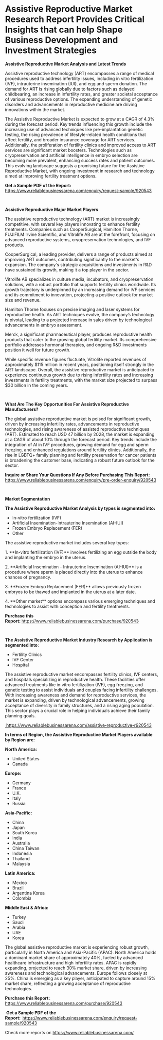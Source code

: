 <p><h1>Assistive Reproductive Market Research Report Provides Critical Insights that can help Shape Business Development and Investment Strategies</h1></p><p><strong>Assistive Reproductive Market Analysis and Latest Trends</strong></p>
<p><p>Assistive reproductive technology (ART) encompasses a range of medical procedures used to address infertility issues, including in vitro fertilization (IVF), intrauterine insemination (IUI), and egg and sperm donation. The demand for ART is rising globally due to factors such as delayed childbearing, an increase in infertility rates, and greater societal acceptance of various reproductive options. The expanding understanding of genetic disorders and advancements in reproductive medicine are driving innovations within the market.</p><p>The Assistive Reproductive Market is expected to grow at a CAGR of 4.3% during the forecast period. Key trends influencing this growth include the increasing use of advanced techniques like pre-implantation genetic testing, the rising prevalence of lifestyle-related health conditions that affect fertility, and broader insurance coverage for ART services. Additionally, the proliferation of fertility clinics and improved access to ART services are significant market boosters. Technologies such as cryopreservation and artificial intelligence in embryo selection are becoming more prevalent, enhancing success rates and patient outcomes. This evolving landscape suggests a promising future for the Assistive Reproductive Market, with ongoing investment in research and technology aimed at improving fertility treatment options.</p></p>
<p><strong>Get a Sample PDF of the Report:&nbsp;</strong> <a href="https://www.reliablebusinessarena.com/enquiry/request-sample/920543?utm_campaign=2868&utm_medium=2&utm_source=Github&utm_content=ia&utm_term=07032025&utm_id=assistive-reproductive">https://www.reliablebusinessarena.com/enquiry/request-sample/920543</a></p>
<p>&nbsp;</p>
<p><strong>Assistive Reproductive Major Market Players</strong></p>
<p><p>The assistive reproductive technology (ART) market is increasingly competitive, with several key players innovating to enhance fertility treatments. Companies such as CooperSurgical, Hamilton Thorne, FUJIFILM Irvine Scientific, and Vitrolife AB are at the forefront, focusing on advanced reproductive systems, cryopreservation technologies, and IVF products.</p><p>CooperSurgical, a leading provider, delivers a range of products aimed at improving ART outcomes, contributing significantly to the market's expansion. The company's strategic acquisitions and investments in R&D have sustained its growth, making it a top player in the sector.</p><p>Vitrolife AB specializes in culture media, incubators, and cryopreservation solutions, with a robust portfolio that supports fertility clinics worldwide. Its growth trajectory is underpinned by an increasing demand for IVF services and its commitment to innovation, projecting a positive outlook for market size and revenue.</p><p>Hamilton Thorne focuses on precise imaging and laser systems for reproductive health. As ART techniques evolve, the company’s technology is pivotal, leading to a projected increase in sales driven by technological advancements in embryo assessment.</p><p>Merck, a significant pharmaceutical player, produces reproductive health products that cater to the growing global fertility market. Its comprehensive portfolio addresses hormonal therapies, and ongoing R&D investments position it well for future growth.</p><p>While specific revenue figures fluctuate, Vitrolife reported revenues of approximately $115 million in recent years, positioning itself strongly in the ART landscape. Overall, the assistive reproductive market is anticipated to experience continuous growth due to rising infertility rates and increasing investments in fertility treatments, with the market size projected to surpass $30 billion in the coming years.</p></p>
<p>&nbsp;</p>
<p><strong>What Are The Key Opportunities For Assistive Reproductive Manufacturers?</strong></p>
<p><p>The global assistive reproductive market is poised for significant growth, driven by increasing infertility rates, advancements in reproductive technologies, and rising awareness of assisted reproductive techniques (ART). Estimated to reach USD 47 billion by 2028, the market is expanding at a CAGR of about 10% through the forecast period. Key trends include the integration of AI in IVF procedures, growing demand for egg and sperm freezing, and enhanced regulations around fertility clinics. Additionally, the rise in LGBTQ+ family planning and fertility preservation for cancer patients is broadening the customer base, indicating a robust future outlook for the sector.</p></p>
<p><strong>Inquire or Share Your Questions If Any Before Purchasing This Report:</strong> <a href="https://www.reliablebusinessarena.com/enquiry/pre-order-enquiry/920543?utm_campaign=2868&utm_medium=2&utm_source=Github&utm_content=ia&utm_term=07032025&utm_id=assistive-reproductive">https://www.reliablebusinessarena.com/enquiry/pre-order-enquiry/920543</a></p>
<p>&nbsp;</p>
<p><strong>Market Segmentation</strong></p>
<p><strong>The Assistive Reproductive Market Analysis by types is segmented into:</strong></p>
<p><ul><li>In-vitro fertilization (IVF)</li><li>Artificial Insemination-Intrauterine Insemination (AI-IUI)</li><li>Frozen Embryo Replacement (FER)</li><li>Other</li></ul></p>
<p><p>The assistive reproductive market includes several key types: </p><p>1. **In-vitro fertilization (IVF)** involves fertilizing an egg outside the body and implanting the embryo in the uterus.</p><p>2. **Artificial Insemination - Intrauterine Insemination (AI-IUI)** is a procedure where sperm is placed directly into the uterus to enhance chances of pregnancy. </p><p>3. **Frozen Embryo Replacement (FER)** allows previously frozen embryos to be thawed and implanted in the uterus at a later date. </p><p>4. **Other market** options encompass various emerging techniques and technologies to assist with conception and fertility treatments.</p></p>
<p><strong>Purchase this Report:&nbsp;</strong><a href="https://www.reliablebusinessarena.com/purchase/920543?utm_campaign=2868&utm_medium=2&utm_source=Github&utm_content=ia&utm_term=07032025&utm_id=assistive-reproductive">https://www.reliablebusinessarena.com/purchase/920543</a></p>
<p>&nbsp;</p>
<p><strong>The Assistive Reproductive Market Industry Research by Application is segmented into:</strong></p>
<p><ul><li>Fertility Clinics</li><li>IVF Center</li><li>Hospital</li></ul></p>
<p><p>The assistive reproductive market encompasses fertility clinics, IVF centers, and hospitals specializing in reproductive health. These facilities offer advanced treatments like in vitro fertilization (IVF), egg freezing, and genetic testing to assist individuals and couples facing infertility challenges. With increasing awareness and demand for reproductive services, the market is expanding, driven by technological advancements, growing acceptance of diversity in family structures, and a rising aging population. This sector plays a crucial role in helping individuals achieve their family planning goals.</p></p>
<p><a href="https://www.reliablebusinessarena.com/assistive-reproductive-r920543?utm_campaign=2868&utm_medium=2&utm_source=Github&utm_content=ia&utm_term=07032025&utm_id=assistive-reproductive">&nbsp;https://www.reliablebusinessarena.com/assistive-reproductive-r920543</a></p>
<p><strong>In terms of Region, the Assistive Reproductive Market Players available by Region are:</strong></p>
<p>
    <p> <strong> North America: </strong>
        <ul>
            <li>United States</li>
            <li>Canada</li>
        </ul>
        </p> 
    <p> <strong> Europe: </strong>
        <ul>
            <li>Germany</li>
            <li>France</li>
            <li>U.K.</li>
            <li>Italy</li>
            <li>Russia</li>
        </ul>
        </p> 
    <p> <strong> Asia-Pacific: </strong>
        <ul>
            <li>China</li>
            <li>Japan</li>
            <li>South Korea</li>
            <li>India</li>
            <li>Australia</li>
            <li>China Taiwan</li>
            <li>Indonesia</li>
            <li>Thailand</li>
            <li>Malaysia</li>
        </ul>
        </p> 
    <p> <strong> Latin America: </strong>
        <ul>
            <li>Mexico</li>
            <li>Brazil</li>
            <li>Argentina Korea</li>
            <li>Colombia</li>
        </ul>
        </p> 
    <p> <strong> Middle East & Africa: </strong>
        <ul>
            <li>Turkey</li>
            <li>Saudi</li>
            <li>Arabia</li>
            <li>UAE</li>
            <li>Korea</li>
        </ul>
    </p>
    </p>
<p><p>The global assistive reproductive market is experiencing robust growth, particularly in North America and Asia-Pacific (APAC). North America holds a dominant market share of approximately 40%, fueled by advanced healthcare infrastructure and high infertility rates. APAC is rapidly expanding, projected to reach 30% market share, driven by increasing awareness and technological advancements. Europe follows closely at 25%. China is emerging as a key player, anticipated to capture around 15% market share, reflecting a growing acceptance of reproductive technologies.</p></p>
<p><strong>Purchase this Report: </strong><a href="https://www.reliablebusinessarena.com/purchase/920543?utm_campaign=2868&utm_medium=2&utm_source=Github&utm_content=ia&utm_term=07032025&utm_id=assistive-reproductive">https://www.reliablebusinessarena.com/purchase/920543</a></p>
<p>&nbsp;<strong>Get a Sample PDF of the Report:&nbsp;&nbsp;</strong><a href="https://www.reliablebusinessarena.com/enquiry/request-sample/920543?utm_campaign=2868&utm_medium=2&utm_source=Github&utm_content=ia&utm_term=07032025&utm_id=assistive-reproductive">https://www.reliablebusinessarena.com/enquiry/request-sample/920543</a></p>
<p><strong></strong></p>
<p>Check more reports on <a href="https://www.reliablebusinessarena.com/?utm_campaign=2868&utm_medium=2&utm_source=Github&utm_content=ia&utm_term=07032025&utm_id=assistive-reproductive">https://www.reliablebusinessarena.com/</a></p>